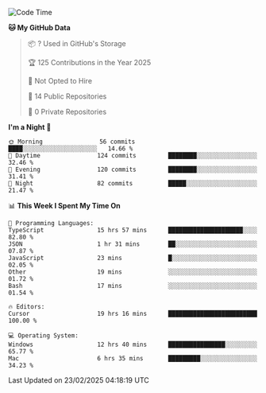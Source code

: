 <!--START_SECTION:waka-->
![Code Time](http://img.shields.io/badge/Code%20Time-6%2C697%20hrs%2023%20mins-blue)

**🐱 My GitHub Data** 

> 📦 ? Used in GitHub's Storage 
 > 
> 🏆 125 Contributions in the Year 2025
 > 
> 🚫 Not Opted to Hire
 > 
> 📜 14 Public Repositories 
 > 
> 🔑 0 Private Repositories 
 > 
**I'm a Night 🦉** 

```text
🌞 Morning                56 commits          ████░░░░░░░░░░░░░░░░░░░░░   14.66 % 
🌆 Daytime                124 commits         ████████░░░░░░░░░░░░░░░░░   32.46 % 
🌃 Evening                120 commits         ████████░░░░░░░░░░░░░░░░░   31.41 % 
🌙 Night                  82 commits          █████░░░░░░░░░░░░░░░░░░░░   21.47 % 
```


📊 **This Week I Spent My Time On** 

```text
💬 Programming Languages: 
TypeScript               15 hrs 57 mins      █████████████████████░░░░   82.80 % 
JSON                     1 hr 31 mins        ██░░░░░░░░░░░░░░░░░░░░░░░   07.87 % 
JavaScript               23 mins             █░░░░░░░░░░░░░░░░░░░░░░░░   02.05 % 
Other                    19 mins             ░░░░░░░░░░░░░░░░░░░░░░░░░   01.72 % 
Bash                     17 mins             ░░░░░░░░░░░░░░░░░░░░░░░░░   01.54 % 

🔥 Editors: 
Cursor                   19 hrs 16 mins      █████████████████████████   100.00 % 

💻 Operating System: 
Windows                  12 hrs 40 mins      ████████████████░░░░░░░░░   65.77 % 
Mac                      6 hrs 35 mins       █████████░░░░░░░░░░░░░░░░   34.23 % 
```


 Last Updated on 23/02/2025 04:18:19 UTC
<!--END_SECTION:waka-->

